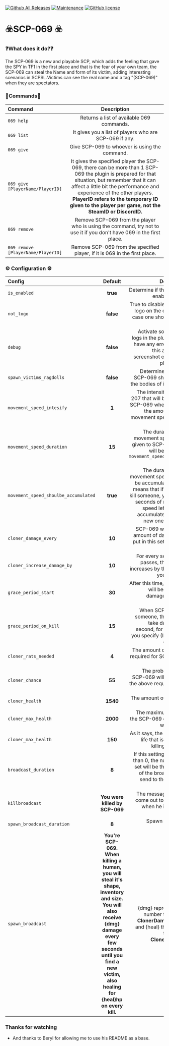 [![Github All Releases](https://img.shields.io/github/downloads/SrLicht/SCP-069/total.svg)]() [![Maintenance](https://img.shields.io/badge/Maintained%3F-yes-green.svg)](https://GitHub.com/Naereen/StrapDown.js/graphs/commit-activity) [![GitHub license](https://img.shields.io/github/license/Naereen/StrapDown.js.svg)](https://github.com/Naereen/StrapDown.js/blob/master/LICENSE)



# ☣️SCP-069 ☣️


### ❓What does it do?❓ 
The SCP-069 is a new and playable SCP, which adds the feeling that gave the SPY in TF1 in the first place and that is the fear of your own team, the SCP-069 can steal the Name and form of its victim, adding interesting scenarios in SCPSL.Victims can see the real name and a tag "(SCP-069)" when they are spectators.


### 📜Commands📜
| Command | Description |
|:------------ |:------------------------------:|
| `069 help`   | Returns a list of available 069 commands. |
| `069 list`   | It gives you a list of players who are SCP-069 if any. |
| `069 give`   | Give SCP-069 to whoever is using the command. |
| `069 give [PlayerName/PlayerID]`| It gives the specified player the SCP-069, there can be more than 1 SCP-069 the plugin is prepared for that situation, but remember that it can affect a little bit the performance and experience of the other players. **PlayerID refers to the temporary ID given to the player per game, not the SteamID or DiscordID.** |
| `069 remove` | Remove SCP-069 from the player who is using the command, try not to use it if you don't have 069 in the first place. |
| `069 remove [PlayerName/PlayerID]`| Remove SCP-069 from the specified player, if it is 069 in the first place. |


### ⚙️ Configuration ⚙️
| Config | Default |Description |
|:------------- |:------------------------------:| ------------------------------:|
| `is_enabled` | **true** | Determine if the plugin is enabled or not. |
| `not_logo` | **false** | True to disable the ASCII logo on the console, in case one should bother you |
| `debug` | **false** | Activate some debug logs in the plugin, if you have any error activate this and send a screenshot of what the plugin says. |
| `spawn_victims_ragdolls` | **false** | Determines whether SCP-069 should leave the bodies of its victims. |
| `movement_speed_intesify` | **1** | The intensity of SCP-207 that will be given to SCP-069 when killing, if the amount is 0 no movement speed will be given. |
| `movement_speed_duration` | **15** | The duration of the movement speed to be given to SCP-069. This will be ignored if `movement_speed_intesify` = 0. |
| `movement_speed_shoulbe_accumulated` | **true** | The duration of the movement speed should be accumulated ? This means that if when you kill someone, you have 3 seconds of movement speed left, it will be accumulated with the new one for killing. |
| `cloner_damage_every` | **10** | SCP-069 will take the amount of damage you put in this setting every second. |
| `cloner_increase_damage_by` | **10** | For every second that passes, the damage increases by the amount you put here. |
| `grace_period_start`| **30** | After this time, SCP-069 will begin to take damage for every second.|
| `grace_period_on_kill` | **15** | When SCP-069 kills someone, they will not take damage per second, for as long as you specify (In seconds obviously) |
| `cloner_rats_needed` | **4**| The amount of Class-D required for SCP-069 to appear. |
| `cloner_chance` | **55** | The probability that SCP-069 will appear, if the above requirement is met. |
| `cloner_health` | **1540** | The amount of HP SCP-069 has. |
| `cloner_max_health` | **2000** | The maximum HP that the SCP-069 can obtain when killing |
| `cloner_max_health` | **150** | As it says, the amount of life that is healed by killing a human. |
| `broadcast_duration` | **8** | If this setting is greater than 0, the number you set will be the duration of the broadcast you send to the victim of SCP-069. |
| `killbroadcast` | **You were killed by SCP-069** | The message that will come out to the victim when he is killed by SCP-069. |
| `spawn_broadcast_duration` | **8** | Spawn Broadcast Duration|
| `spawn_broadcast` | **You're SCP-069. When killing a human, you will steal it's shape, inventory and size. You will also receive {dmg} damage every few seconds until you find a new victim, also healing for {heal}hp on every kill.** | {dmg} represents the number they put in **ClonerDamageEvery** and {heal} the number they put in **ClonerLifesteal** |




### Thanks for watching
- And thanks to Beryl for allowing me to use his README as a base.
